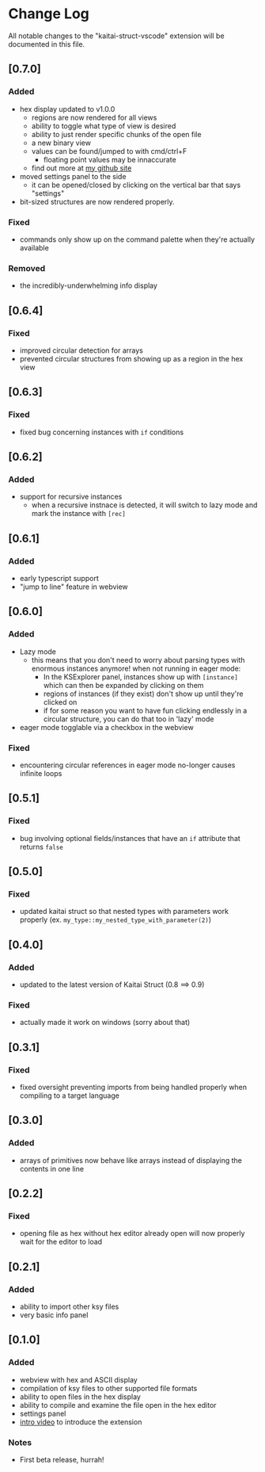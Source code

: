 # Change Log
All notable changes to the "kaitai-struct-vscode" extension will be documented in this file.

## [0.7.0]
### Added
- hex display updated to v1.0.0
  - regions are now rendered for all views
  - ability to toggle what type of view is desired
  - ability to just render specific chunks of the open file
  - a new binary view
  - values can be found/jumped to with cmd/ctrl+F
    - floating point values may be innaccurate
  - find out more at [my github site](https://fudgepop01.github.io)
- moved settings panel to the side
  - it can be opened/closed by clicking on the vertical bar that says "settings"
- bit-sized structures are now rendered properly.

### Fixed
- commands only show up on the command palette when they're actually available

### Removed
- the incredibly-underwhelming info display

## [0.6.4]
### Fixed
- improved circular detection for arrays
- prevented circular structures from showing up as a region in the hex view

## [0.6.3]
### Fixed
- fixed bug concerning instances with `if` conditions

## [0.6.2]
### Added
  - support for recursive instances
    - when a recursive instnace is detected, it will switch to lazy mode and mark the instance with `[rec]`

## [0.6.1]
### Added
- early typescript support
- "jump to line" feature in webview

## [0.6.0]
### Added
- Lazy mode
  - this means that you don't need to worry about parsing types with enormous instances anymore!
    when not running in eager mode:
    - In the KSExplorer panel, instances show up with `[instance]` which can then be expanded by clicking on them
    - regions of instances (if they exist) don't show up until they're clicked on
    - if for some reason you want to have fun clicking endlessly in a circular structure, you can do that too in 'lazy' mode
- eager mode togglable via a checkbox in the webview

### Fixed
- encountering circular references in eager mode no-longer causes infinite loops

## [0.5.1]
### Fixed
- bug involving optional fields/instances that have an `if` attribute that returns `false`

## [0.5.0]
### Fixed
- updated kaitai struct so that nested types with parameters work properly (ex. `my_type::my_nested_type_with_parameter(2)`)

## [0.4.0]
### Added
- updated to the latest version of Kaitai Struct (0.8 ==> 0.9)

### Fixed
- actually made it work on windows (sorry about that)

## [0.3.1]
### Fixed
- fixed oversight preventing imports from being handled properly when compiling to a target language

## [0.3.0]
### Added
- arrays of primitives now behave like arrays instead of displaying the contents in one line

## [0.2.2]
### Fixed
- opening file as hex without hex editor already open will now properly wait for the editor to load

## [0.2.1]
### Added
- ability to import other ksy files
- very basic info panel

## [0.1.0]
### Added
- webview with hex and ASCII display
- compilation of ksy files to other supported file formats
- ability to open files in the hex display
- ability to compile and examine the file open in the hex editor
- settings panel
- [intro video](https://www.youtube.com/watch?v=4c7UuZ33JYE) to introduce the extension

### Notes
- First beta release, hurrah!
